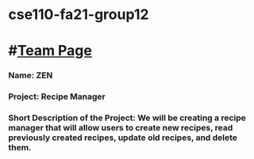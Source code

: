 # cse110-fa21-group12
# #[Team Page](/admin/team.md)
### Name: ZEN
### Project: Recipe Manager
### Short Description of the Project: We will be creating a recipe manager that will allow users to create new recipes, read previously created recipes, update old recipes, and delete them. 
